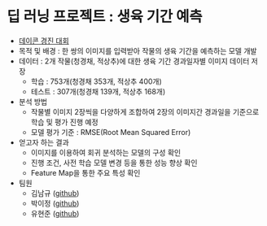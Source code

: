 # 딥 러닝 프로젝트 : 생육 기간 예측
- <a href = 'https://dacon.io/competitions/official/235851/overview/description' target= '_blank' >데이콘 경진 대회</a>
- 목적 및 배경 : 한 쌍의 이미지를 입력받아 작물의 생육 기간을 예측하는 모델 개발
- 데이터 : 2개 작물(청경채, 적상추)에 대한 생육 기간 경과일자별 이미지 데이터 저장
  - 학습 : 753개(청경채 353개, 적상추 400개)
  - 테스트 : 307개(청경채 139개, 적상추 168개)
- 분석 방법
  - 작물별 이미지 2장씩을 다양하게 조합하여 2장의 이미지간 경과일을 기준으로 학습 및 평가 진행 예정
  - 모델 평가 기준 : RMSE(Root Mean Squared Error)
- 얻고자 하는 결과
  - 이미지를 이용하여 회귀 분석하는 모델의 구성 확인
  - 진행 조건, 사전 학습 모델 변경 등을 통한 성능 향상 확인
  - Feature Map을 통한 주요 특성 확인
- 팀원
  - 김남규 (<a href = 'https://github.com/Isanghada' href='_blank'>github</a>)
  - 박이정 (<a href = 'https://github.com/happyfranc' href='_blank'>github</a>)
  - 유현준 (<a href = 'https://github.com/hyunjuyo' href='_blank'>github</a>)
